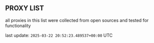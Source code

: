 ## PROXY LIST

all proxies in this list were collected from open sources and tested for functionality

last update: `2025-03-22 20:52:23.489537+00:00` UTC